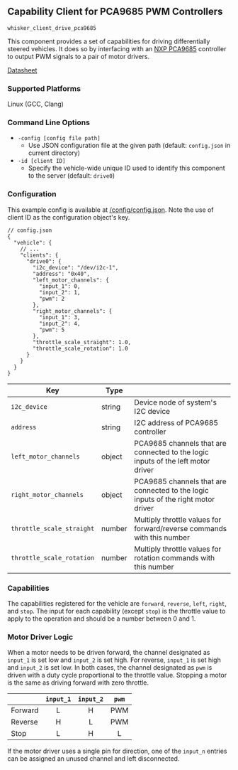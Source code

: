 ## Capability Client for PCA9685 PWM Controllers

`whisker_client_drive_pca9685`

This component provides a set of capabilities for driving differentially steered vehicles.  It does so by interfacing with an [NXP PCA9685](https://www.nxp.com/products/power-management/lighting-driver-and-controller-ics/led-controllers/16-channel-12-bit-pwm-fm-plus-ic-bus-led-controller:PCA9685) controller to output PWM signals to a pair of motor drivers.

[Datasheet](https://www.nxp.com/docs/en/data-sheet/PCA9685.pdf)

### Supported Platforms

Linux (GCC, Clang)

### Command Line Options

- `-config [config file path]`
    - Use JSON configuration file at the given path (default: `config.json` in current directory)
- `-id [client ID]`
    - Specify the vehicle-wide unique ID used to identify this component to the server (default: `drive0`)

### Configuration

This example config is available at [/config/config.json](../../../config/config.json).  Note the use of client ID as the configuration object's key.

```json5
// config.json
{
  "vehicle": {
    // ...
    "clients": {
      "drive0": {
        "i2c_device": "/dev/i2c-1",
        "address": "0x40",
        "left_motor_channels": {
          "input_1": 0,
          "input_2": 1,
          "pwm": 2
        },
        "right_motor_channels": {
          "input_1": 3,
          "input_2": 4,
          "pwm": 5
        },
        "throttle_scale_straight": 1.0,
        "throttle_scale_rotation": 1.0
      }
    }
  }
}
```

| Key                       | Type   |                                                                                   |
|---------------------------|--------|-----------------------------------------------------------------------------------|
| `i2c_device`              | string | Device node of system's I2C device                                                |
| `address`                 | string | I2C address of PCA9685 controller                                                 |
| `left_motor_channels`     | object | PCA9685 channels that are connected to the logic inputs of the left motor driver  |
| `right_motor_channels`    | object | PCA9685 channels that are connected to the logic inputs of the right motor driver |
| `throttle_scale_straight` | number | Multiply throttle values for forward/reverse commands with this number            |
| `throttle_scale_rotation` | number | Multiply throttle values for rotation commands with this number                   |

### Capabilities

The capabilities registered for the vehicle are `forward`, `reverse`, `left`, `right`, and `stop`.  The input for each capability (except `stop`) is the throttle value to apply to the operation and should be a number between 0 and 1.

### Motor Driver Logic

When a motor needs to be driven forward, the channel designated as `input_1` is set low and `input_2` is set high.  For reverse, `input_1` is set high and `input_2` is set low.  In both cases, the channel designated as `pwm` is driven with a duty cycle proportional to the throttle value.  Stopping a motor is the same as driving forward with zero throttle.

|         | `input_1` | `input_2` | `pwm` |
|---------|:---------:|:---------:|:-----:|
| Forward |     L     |     H     |  PWM  |
| Reverse |     H     |     L     |  PWM  |
| Stop    |     L     |     H     |   L   |

If the motor driver uses a single pin for direction, one of the `input_n` entries can be assigned an unused channel and left disconnected.
